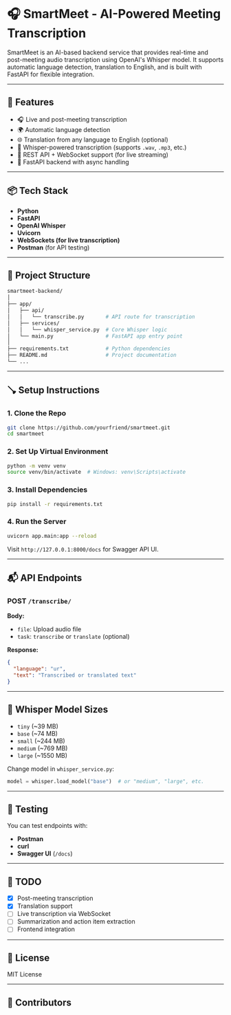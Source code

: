 # 🎧 SmartMeet - AI-Powered Meeting Transcription

SmartMeet is an AI-based backend service that provides real-time and post-meeting audio transcription using OpenAI's Whisper model. It supports automatic language detection, translation to English, and is built with FastAPI for flexible integration.

---

## 🚀 Features

- 🎧 Live and post-meeting transcription
- 🌍 Automatic language detection
- 🌐 Translation from any language to English (optional)
- 🎤 Whisper-powered transcription (supports `.wav`, `.mp3`, etc.)
- 🔀 REST API + WebSocket support (for live streaming)
- 🧪 FastAPI backend with async handling

---

## 📦 Tech Stack

- **Python**
- **FastAPI**
- **OpenAI Whisper**
- **Uvicorn**
- **WebSockets (for live transcription)**
- **Postman** (for API testing)

---

## 📁 Project Structure

```bash
smartmeet-backend/
│
├── app/
│   ├── api/
│   │   └── transcribe.py       # API route for transcription
│   ├── services/
│   │   └── whisper_service.py  # Core Whisper logic
│   └── main.py                 # FastAPI app entry point
│
├── requirements.txt            # Python dependencies
├── README.md                   # Project documentation
└── ...
```

---

## 🪠 Setup Instructions

### 1. Clone the Repo

```bash
git clone https://github.com/yourfriend/smartmeet.git
cd smartmeet
```

### 2. Set Up Virtual Environment

```bash
python -m venv venv
source venv/bin/activate  # Windows: venv\Scripts\activate
```

### 3. Install Dependencies

```bash
pip install -r requirements.txt
```

### 4. Run the Server

```bash
uvicorn app.main:app --reload
```

Visit `http://127.0.0.1:8000/docs` for Swagger API UI.

---

## 📬 API Endpoints

### POST `/transcribe/`

**Body:**

- `file`: Upload audio file
- `task`: `transcribe` or `translate` (optional)

**Response:**

```json
{
  "language": "ur",
  "text": "Transcribed or translated text"
}
```

---

## 🤖 Whisper Model Sizes

- `tiny` (\~39 MB)
- `base` (\~74 MB)
- `small` (\~244 MB)
- `medium` (\~769 MB)
- `large` (\~1550 MB)

Change model in `whisper_service.py`:

```python
model = whisper.load_model("base")  # or "medium", "large", etc.
```

---

## 🥭 Testing

You can test endpoints with:

- **Postman**
- **curl**
- **Swagger UI** (`/docs`)

---

## 🧫 TODO

- [x] Post-meeting transcription
- [x] Translation support
- [ ] Live transcription via WebSocket
- [ ] Summarization and action item extraction
- [ ] Frontend integration

---

## 📄 License

MIT License

---

## 👥 Contributors
